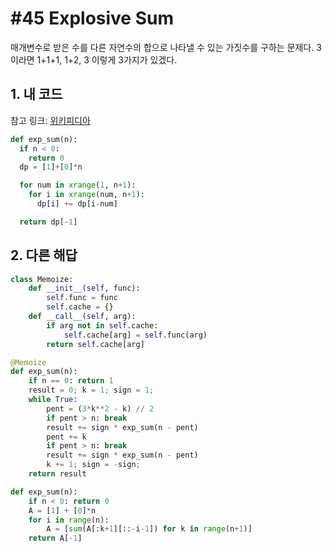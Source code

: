 # #45 Explosive Sum

매개변수로 받은 수를 다른 자연수의 합으로 나타낼 수 있는 가짓수를 구하는 문제다. 3이라면 1+1+1, 1+2, 3 이렇게 3가지가 있겠다.

## 1. 내 코드

참고 링크: [위키피디아](https://en.wikipedia.org/wiki/Partition_(number_theory))

```py
def exp_sum(n):
  if n < 0:
    return 0
  dp = [1]+[0]*n

  for num in xrange(1, n+1):
    for i in xrange(num, n+1):
      dp[i] += dp[i-num]

  return dp[-1]
```

## 2. 다른 해답

```py
class Memoize:
    def __init__(self, func): 
        self.func = func
        self.cache = {}
    def __call__(self, arg):
        if arg not in self.cache: 
            self.cache[arg] = self.func(arg)
        return self.cache[arg]

@Memoize
def exp_sum(n):
    if n == 0: return 1
    result = 0; k = 1; sign = 1; 
    while True:
        pent = (3*k**2 - k) // 2        
        if pent > n: break
        result += sign * exp_sum(n - pent) 
        pent += k
        if pent > n: break
        result += sign * exp_sum(n - pent) 
        k += 1; sign = -sign; 
    return result
```

```py
def exp_sum(n):
    if n < 0: return 0
    A = [1] + [0]*n
    for i in range(n):
        A = [sum(A[:k+1][::-i-1]) for k in range(n+1)]
    return A[-1]
```

